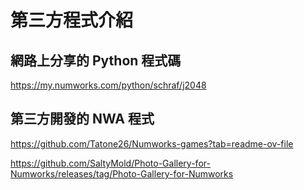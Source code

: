 # 第三方程式介紹

## 網路上分享的 Python 程式碼


https://my.numworks.com/python/schraf/j2048



## 第三方開發的 NWA 程式

https://github.com/Tatone26/Numworks-games?tab=readme-ov-file

https://github.com/SaltyMold/Photo-Gallery-for-Numworks/releases/tag/Photo-Gallery-for-Numworks

